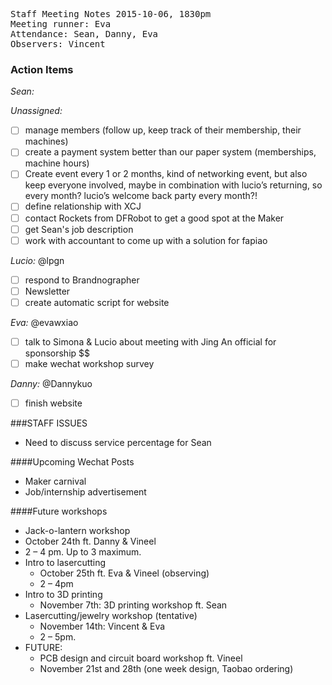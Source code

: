 <pre>
Staff Meeting Notes 2015-10-06, 1830pm
Meeting runner: Eva
Attendance: Sean, Danny, Eva
Observers: Vincent
</pre>

### Action Items

*Sean:*

*Unassigned:*
- [ ] manage members (follow up, keep track of their membership, their machines)
- [ ] create a payment system better than our paper system (memberships, machine hours)
- [ ] Create event every 1 or 2 months, kind of networking event, but also keep everyone involved, maybe in combination with lucio’s returning, so every month? lucio’s welcome back party every month?!
- [ ] define relationship with XCJ
- [ ] contact Rockets from DFRobot to get a good spot at the Maker 
- [ ] get Sean's job description
- [ ] work with accountant to come up with a solution for fapiao

*Lucio:* @lpgn
- [ ] respond to Brandnographer
- [ ] Newsletter
- [ ] create automatic script for website

*Eva:* @evawxiao
- [ ] talk to Simona & Lucio about meeting with Jing An official for sponsorship $$
- [ ] make wechat workshop survey

*Danny:* @Dannykuo
- [ ] finish website

###STAFF ISSUES

* Need to discuss service percentage for Sean

####Upcoming Wechat Posts
* Maker carnival
* Job/internship advertisement

####Future workshops
*  Jack-o-lantern workshop
  * October 24th ft. Danny & Vineel
  * 2 – 4 pm. Up to 3 maximum. 
* Intro to lasercutting
  * October 25th ft. Eva & Vineel (observing)
  * 2 – 4pm
* Intro to 3D printing
  * November 7th: 3D printing workshop ft. Sean
* Lasercutting/jewelry workshop (tentative)
  * November 14th: Vincent & Eva
  * 2 – 5pm.
* FUTURE:
  * PCB design and circuit board workshop ft. Vineel
  * November 21st and 28th (one week design, Taobao ordering)
